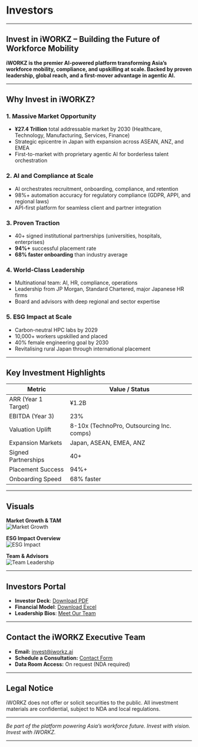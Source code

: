 # Investors

---

## Invest in iWORKZ – Building the Future of Workforce Mobility

**iWORKZ is the premier AI-powered platform transforming Asia’s workforce mobility, compliance, and upskilling at scale. Backed by proven leadership, global reach, and a first-mover advantage in agentic AI.**

---

## Why Invest in iWORKZ?

### 1. **Massive Market Opportunity**
- **¥27.4 Trillion** total addressable market by 2030 (Healthcare, Technology, Manufacturing, Services, Finance)
- Strategic epicentre in Japan with expansion across ASEAN, ANZ, and EMEA
- First-to-market with proprietary agentic AI for borderless talent orchestration

### 2. **AI and Compliance at Scale**
- AI orchestrates recruitment, onboarding, compliance, and retention
- 98%+ automation accuracy for regulatory compliance (GDPR, APPI, and regional laws)
- API-first platform for seamless client and partner integration

### 3. **Proven Traction**
- 40+ signed institutional partnerships (universities, hospitals, enterprises)
- **94%+** successful placement rate
- **68% faster onboarding** than industry average

### 4. **World-Class Leadership**
- Multinational team: AI, HR, compliance, operations
- Leadership from JP Morgan, Standard Chartered, major Japanese HR firms
- Board and advisors with deep regional and sector expertise

### 5. **ESG Impact at Scale**
- Carbon-neutral HPC labs by 2029
- 10,000+ workers upskilled and placed
- 40% female engineering goal by 2030
- Revitalising rural Japan through international placement

---

## Key Investment Highlights

| Metric                 | Value / Status                              |
|------------------------|---------------------------------------------|
| ARR (Year 1 Target)    | ¥1.2B                                       |
| EBITDA (Year 3)        | 23%                                         |
| Valuation Uplift       | 8-10x (TechnoPro, Outsourcing Inc. comps)   |
| Expansion Markets      | Japan, ASEAN, EMEA, ANZ                     |
| Signed Partnerships    | 40+                                         |
| Placement Success      | 94%+                                        |
| Onboarding Speed       | 68% faster                                  |

---

## Visuals

**Market Growth & TAM**  
![Market Growth](/infographics/market-growth-chart.png)

**ESG Impact Overview**  
![ESG Impact](/homepage/esg_highlight.png)

**Team & Advisors**  
![Team Leadership](/homepage/team_leadership_iworkz.png)

---

## Investors Portal

- **Investor Deck**: [Download PDF](/investors/Investors_Deck_iWORKZ_2025.pdf)
- **Financial Model**: [Download Excel](/investors/iWORKZ_Financial_Model_2025-2029.xlsx)
- **Leadership Bios**: [Meet Our Team](/homepage/team_leadership_iworkz.png)

---

## Contact the iWORKZ Executive Team

- **Email:** invest@iworkz.ai
- **Schedule a Consultation:** [Contact Form](https://iworkz.ai/contact)
- **Data Room Access:** On request (NDA required)

---

## Legal Notice

iWORKZ does not offer or solicit securities to the public. All investment materials are confidential, subject to NDA and local regulations.

---

*Be part of the platform powering Asia’s workforce future. Invest with vision. Invest with iWORKZ.*

---

